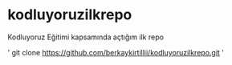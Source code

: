 # kodluyoruzilkrepo
Kodluyoruz Eğitimi kapsamında açtığım ilk repo

' git clone https://github.com/berkaykirtillii/kodluyoruzilkrepo.git '
